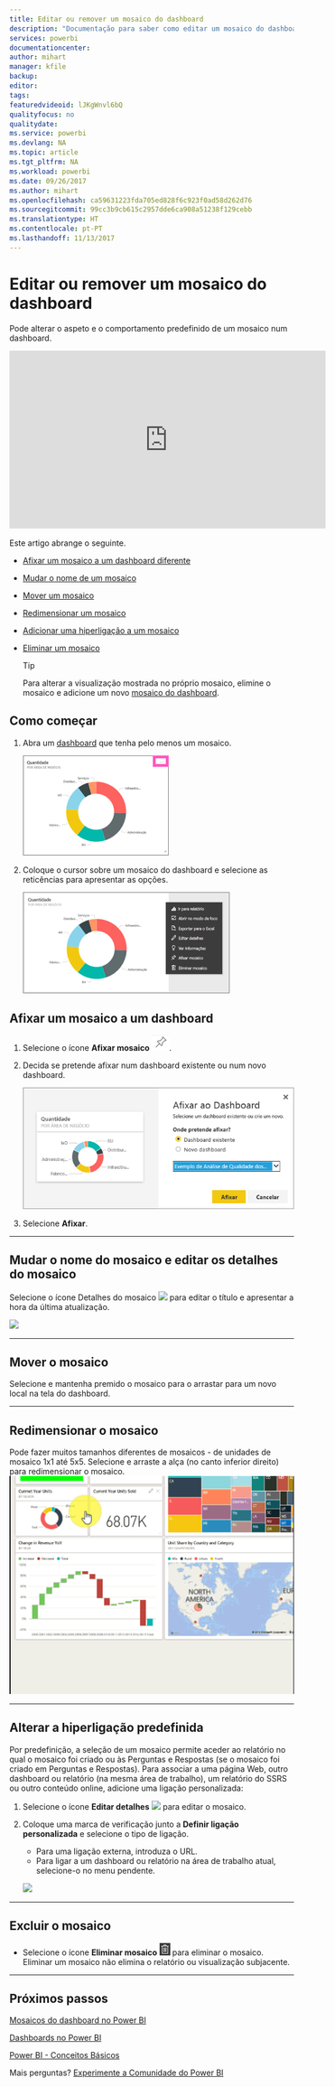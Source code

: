 ```yaml
---
title: Editar ou remover um mosaico do dashboard
description: "Documentação para saber como editar um mosaico do dashboard – redimensionar, mover, mudar o nome, afixar, eliminar e adicionar hiperligação."
services: powerbi
documentationcenter: 
author: mihart
manager: kfile
backup: 
editor: 
tags: 
featuredvideoid: lJKgWnvl6bQ
qualityfocus: no
qualitydate: 
ms.service: powerbi
ms.devlang: NA
ms.topic: article
ms.tgt_pltfrm: NA
ms.workload: powerbi
ms.date: 09/26/2017
ms.author: mihart
ms.openlocfilehash: ca59631223fda705ed828f6c923f0ad58d262d76
ms.sourcegitcommit: 99cc3b9cb615c2957dde6ca908a51238f129cebb
ms.translationtype: HT
ms.contentlocale: pt-PT
ms.lasthandoff: 11/13/2017
---
```

# <a name="edit-or-remove-a-dashboard-tile"></a>Editar ou remover um mosaico do dashboard
Pode alterar o aspeto e o comportamento predefinido de um mosaico num dashboard.

<iframe width="560" height="315" src="https://www.youtube.com/embed/lJKgWnvl6bQ" frameborder="0" allowfullscreen></iframe>

Este artigo abrange o seguinte.

* [Afixar um mosaico a um dashboard diferente](#different)
* [Mudar o nome de um mosaico](#rename)
* [Mover um mosaico](#move)
* [Redimensionar um mosaico](#resize)
* [Adicionar uma hiperligação a um mosaico](#hyperlink)
* [Eliminar um mosaico](#delete)
  
  > [!TIP]
  > Para alterar a visualização mostrada no próprio mosaico, elimine o mosaico e adicione um novo [mosaico do dashboard](service-dashboard-tiles.md).
  > 
  > 

## <a name="how-to-begin"></a>Como começar
1. Abra um [dashboard](service-dashboards.md) que tenha pelo menos um mosaico. 
   
   ![](media/service-dashboard-edit-tile/power-bi-tile.png)
2. Coloque o cursor sobre um mosaico do dashboard e selecione as reticências para apresentar as opções.
   
   ![](media/service-dashboard-edit-tile/power-bi-tile-menu-new.png)

<a name="different"></a>

## <a name="pin-the-tile-to-a-dashboard"></a>Afixar um mosaico a um dashboard
1. Selecione o ícone **Afixar mosaico** ![](media/service-dashboard-edit-tile/pinnooutline.png).
2. Decida se pretende afixar num dashboard existente ou num novo dashboard. 
   
   ![](media/service-dashboard-edit-tile/pbi_pintoanotherdash.png)
3. Selecione **Afixar**.

- - -
<a name="rename"></a>

## <a name="rename-the-tile-and-edit-tile-details"></a>Mudar o nome do mosaico e editar os detalhes do mosaico
Selecione o ícone Detalhes do mosaico ![](media/service-dashboard-edit-tile/pbi_nancy_pencilicon.png) para editar o título e apresentar a hora da última atualização.

![](media/service-dashboard-edit-tile/power-bi-tile-details.png)

- - -
<a name="move"></a>

## <a name="move-the-tile"></a>Mover o mosaico
Selecione e mantenha premido o mosaico para o arrastar para um novo local na tela do dashboard.

- - -
<a name="resize"></a>

## <a name="resize-the-tile"></a>Redimensionar o mosaico
Pode fazer muitos tamanhos diferentes de mosaicos - de unidades de mosaico 1x1 até 5x5. Selecione e arraste a alça (no canto inferior direito) para redimensionar o mosaico.
    ![](media/service-dashboard-edit-tile/pbigif_resizetile4.gif)

- - -
<a name="hyperlink"></a>

## <a name="change-the-default-hyperlink"></a>Alterar a hiperligação predefinida
Por predefinição, a seleção de um mosaico permite aceder ao relatório no qual o mosaico foi criado ou às Perguntas e Respostas (se o mosaico foi criado em Perguntas e Respostas). Para associar a uma página Web, outro dashboard ou relatório (na mesma área de trabalho), um relatório do SSRS ou outro conteúdo online, adicione uma ligação personalizada:

1. Selecione o ícone **Editar detalhes** ![](media/service-dashboard-edit-tile/pbi_nancy_pencilicon.png) para editar o mosaico.
2. Coloque uma marca de verificação junto a **Definir ligação personalizada** e selecione o tipo de ligação.    
   
   * Para uma ligação externa, introduza o URL.     
   * Para ligar a um dashboard ou relatório na área de trabalho atual, selecione-o no menu pendente.
   
   ![](media/service-dashboard-edit-tile/power-bi-set-custom-link.png)

- - -
<a name="delete"></a>

## <a name="delete-the-tile"></a>Excluir o mosaico
* Selecione o ícone **Eliminar mosaico** ![](media/service-dashboard-edit-tile/power-bi-delete-tile-icon.png) para eliminar o mosaico. Eliminar um mosaico não elimina o relatório ou visualização subjacente.

- - -
## <a name="next-steps"></a>Próximos passos
[Mosaicos do dashboard no Power BI](service-dashboard-tiles.md)

[Dashboards no Power BI](service-dashboards.md)

[Power BI - Conceitos Básicos](service-basic-concepts.md)

Mais perguntas? [Experimente a Comunidade do Power BI](http://community.powerbi.com/)

